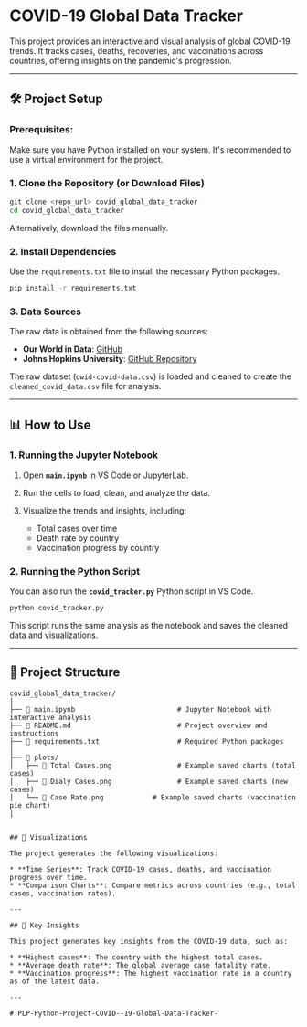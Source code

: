 # COVID-19 Global Data Tracker

This project provides an interactive and visual analysis of global COVID-19 trends. It tracks cases, deaths, recoveries, and vaccinations across countries, offering insights on the pandemic's progression.

---

## 🛠️ Project Setup

### Prerequisites:
Make sure you have Python installed on your system. It's recommended to use a virtual environment for the project.

### 1. Clone the Repository (or Download Files)

```bash
git clone <repo_url> covid_global_data_tracker
cd covid_global_data_tracker
````

Alternatively, download the files manually.

### 2. Install Dependencies

Use the `requirements.txt` file to install the necessary Python packages.

```bash
pip install -r requirements.txt
```

### 3. Data Sources

The raw data is obtained from the following sources:

* **Our World in Data**: [GitHub](https://github.com/owid/covid-19-data/tree/master/public/data)
* **Johns Hopkins University**: [GitHub Repository](https://github.com/CSSEGISandData/COVID-19)

The raw dataset (`owid-covid-data.csv`) is loaded and cleaned to create the `cleaned_covid_data.csv` file for analysis.

---

## 📊 How to Use

### 1. Running the Jupyter Notebook

1. Open **`main.ipynb`** in VS Code or JupyterLab.
2. Run the cells to load, clean, and analyze the data.
3. Visualize the trends and insights, including:

   * Total cases over time
   * Death rate by country
   * Vaccination progress by country

### 2. Running the Python Script

You can also run the **`covid_tracker.py`** Python script in VS Code.

```bash
python covid_tracker.py
```

This script runs the same analysis as the notebook and saves the cleaned data and visualizations.

---

## 📂 Project Structure

```
covid_global_data_tracker/
│
├── 📄 main.ipynb                         # Jupyter Notebook with interactive analysis
├── 📄 README.md                          # Project overview and instructions
├── 📄 requirements.txt                   # Required Python packages
│
├── 📁 plots/
│   ├── 📄 Total Cases.png                # Example saved charts (total cases)
│   ├── 📄 Dialy Cases.png                # Example saved charts (new cases)
│   └── 📄 Case Rate.png            # Example saved charts (vaccination pie chart)
│


## 🎨 Visualizations

The project generates the following visualizations:

* **Time Series**: Track COVID-19 cases, deaths, and vaccination progress over time.
* **Comparison Charts**: Compare metrics across countries (e.g., total cases, vaccination rates).

---

## 📑 Key Insights

This project generates key insights from the COVID-19 data, such as:

* **Highest cases**: The country with the highest total cases.
* **Average death rate**: The global average case fatality rate.
* **Vaccination progress**: The highest vaccination rate in a country as of the latest data.

---

# PLP-Python-Project-COVID--19-Global-Data-Tracker-
